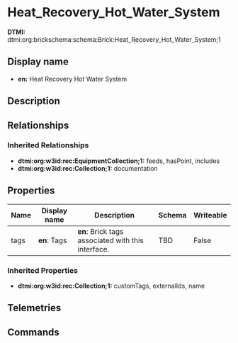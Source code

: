 # Heat_Recovery_Hot_Water_System
**DTMI:** dtmi:org:brickschema:schema:Brick:Heat_Recovery_Hot_Water_System;1
## Display name
- **en:** Heat Recovery Hot Water System
## Description
## Relationships
### Inherited Relationships
* **dtmi:org:w3id:rec:EquipmentCollection;1:** feeds, hasPoint, includes
* **dtmi:org:w3id:rec:Collection;1:** documentation
## Properties
|Name|Display name|Description|Schema|Writeable|
|-|-|-|-|-|
|tags|**en**: Tags|**en**: Brick tags associated with this interface.|TBD|False
### Inherited Properties
* **dtmi:org:w3id:rec:Collection;1:** customTags, externalIds, name
## Telemetries
## Commands
